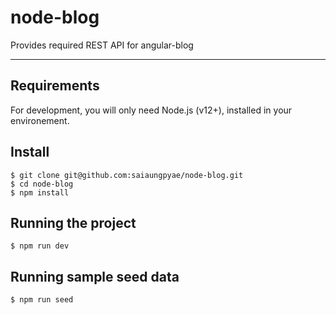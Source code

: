 # node-blog
Provides required REST API for angular-blog

---
## Requirements

For development, you will only need Node.js (v12+), installed in your environement.

## Install

    $ git clone git@github.com:saiaungpyae/node-blog.git
    $ cd node-blog
    $ npm install

## Running the project

    $ npm run dev
 
## Running sample seed data

    $ npm run seed
